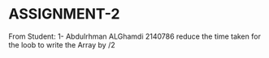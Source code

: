 # ASSIGNMENT-2
From Student:
1- Abdulrhman ALGhamdi 2140786
reduce the time taken for the loob to write the Array by /2
